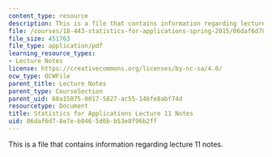 ```yaml
---
content_type: resource
description: This is a file that contains information regarding lecture 11 notes.
file: /courses/18-443-statistics-for-applications-spring-2015/06daf6d78e7eb0465d6bb53e8f96b2ff_MIT18_443S15_LEC11.pdf
file_size: 451763
file_type: application/pdf
learning_resource_types:
- Lecture Notes
license: https://creativecommons.org/licenses/by-nc-sa/4.0/
ocw_type: OCWFile
parent_title: Lecture Notes
parent_type: CourseSection
parent_uid: 60a15075-0017-5827-ac55-146fe8abf74d
resourcetype: Document
title: Statistics for Applications Lecture 11 Notes
uid: 06daf6d7-8e7e-b046-5d6b-b53e8f96b2ff
---
```

This is a file that contains information regarding lecture 11 notes.